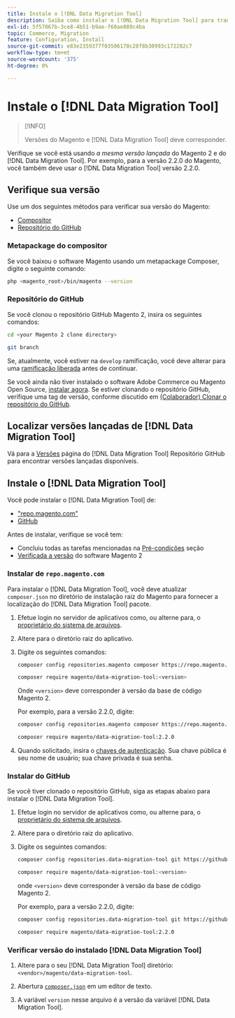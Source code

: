 ```yaml
---
title: Instale o [!DNL Data Migration Tool]
description: Saiba como instalar o [!DNL Data Migration Tool] para transferir dados entre Magento 1 e Magento 2.
exl-id: 5f57067b-3ce8-4b51-b9ae-f60ae089c4ba
topic: Commerce, Migration
feature: Configuration, Install
source-git-commit: e83e2359377f03506178c28f8b30993c172282c7
workflow-type: tm+mt
source-wordcount: '375'
ht-degree: 0%

---
```


# Instale o [!DNL Data Migration Tool]

>[!INFO]
>
>Versões do Magento e [!DNL Data Migration Tool] deve corresponder.


Verifique se você está usando *a mesma versão lançada* do Magento 2 e do [!DNL Data Migration Tool]. Por exemplo, para a versão 2.2.0 do Magento, você também deve usar o [!DNL Data Migration Tool] versão 2.2.0.

## Verifique sua versão

Use um dos seguintes métodos para verificar sua versão do Magento:

- [Compositor](#composer-metapackage)
- [Repositório do GitHub](#github-repository)

### Metapackage do compositor

Se você baixou o software Magento usando um metapackage Composer, digite o seguinte comando:

```bash
php <magento_root>/bin/magento --version
```

### Repositório do GitHub

Se você clonou o repositório GitHub Magento 2, insira os seguintes comandos:

```bash
cd <your Magento 2 clone directory>
```

```bash
git branch
```

Se, atualmente, você estiver na `develop` ramificação, você deve alterar para uma [ramificação liberada](https://developer.adobe.com/commerce/contributor/guides/install/change-version/) antes de continuar.

Se você ainda não tiver instalado o software Adobe Commerce ou Magento Open Source, [instalar agora](../../installation/prerequisites/commerce.md).
Se estiver clonando o repositório GitHub, verifique uma tag de versão, conforme discutido em [(Colaborador) Clonar o repositório do GitHub](https://developer.adobe.com/commerce/contributor/guides/install/clone-repository/).

## Localizar versões lançadas de [!DNL Data Migration Tool]

Vá para a [Versões](https://github.com/magento/data-migration-tool/releases) página do [!DNL Data Migration Tool] Repositório GitHub para encontrar versões lançadas disponíveis.

## Instale o [!DNL Data Migration Tool]

Você pode instalar o [!DNL Data Migration Tool] de:

- [&quot;repo.magento.com&quot;](#install-from-repomagentocom)
- [GitHub](#install-from-github)

Antes de instalar, verifique se você tem:

- Concluiu todas as tarefas mencionadas na [Pré-condições](prerequisites.md) seção
- [Verificada a versão](install.md#check-your-version) do software Magento 2

### Instalar de `repo.magento.com`

Para instalar o [!DNL Data Migration Tool], você deve atualizar `composer.json` no diretório de instalação raiz do Magento para fornecer a localização do [!DNL Data Migration Tool] pacote.

1. Efetue login no servidor de aplicativos como, ou alterne para, o [proprietário do sistema de arquivos](../../installation/prerequisites/file-system/overview.md).
1. Altere para o diretório raiz do aplicativo.
1. Digite os seguintes comandos:

   ```bash
   composer config repositories.magento composer https://repo.magento.com
   ```

   ```bash
   composer require magento/data-migration-tool:<version>
   ```

   Onde `<version>` deve corresponder à versão da base de código Magento 2.

   Por exemplo, para a versão 2.2.0, digite:

   ```bash
   composer config repositories.magento composer https://repo.magento.com
   ```

   ```bash
   composer require magento/data-migration-tool:2.2.0
   ```

1. Quando solicitado, insira o [chaves de autenticação](../../installation/prerequisites/authentication-keys.md). Sua chave pública é seu nome de usuário; sua chave privada é sua senha.

### Instalar do GitHub

Se você tiver clonado o repositório GitHub, siga as etapas abaixo para instalar o [!DNL Data Migration Tool].

1. Efetue login no servidor de aplicativos como, ou alterne para, o [proprietário do sistema de arquivos](../../installation/prerequisites/file-system/overview.md).
1. Altere para o diretório raiz do aplicativo.
1. Digite os seguintes comandos:

   ```bash
   composer config repositories.data-migration-tool git https://github.com/magento/data-migration-tool
   ```

   ```bash
   composer require magento/data-migration-tool:<version>
   ```

   onde `<version>` deve corresponder à versão da base de código Magento 2.

   Por exemplo, para a versão 2.2.0, digite:

   ```bash
   composer config repositories.data-migration-tool git https://github.com/magento/data-migration-tool
   ```

   ```bash
   composer require magento/data-migration-tool:2.2.0
   ```

### Verificar versão do instalado [!DNL Data Migration Tool]

1. Altere para o seu [!DNL Data Migration Tool] diretório: `<vendor>/magento/data-migration-tool`.

1. Abertura [`composer.json`](https://github.com/magento/data-migration-tool/blob/2.4/composer.json) em um editor de texto.

1. A variável `version` nesse arquivo é a versão da variável [!DNL Data Migration Tool].
